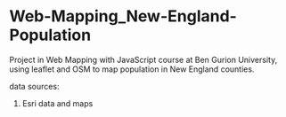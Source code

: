 # Web-Mapping_New-England-Population
Project in Web Mapping with JavaScript course at Ben Gurion University, using leaflet and OSM to map population in New England counties.

data sources:
1. Esri data and maps
